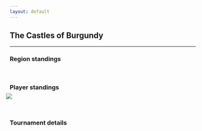 ```yaml
---
layout: default
---
```


## The Castles of Burgundy

---

### Region standings

<p>&nbsp;</p>

### Player standings
<div>
	<img src="/wpoc/assets/images/ranking/TheCastlesofBurgundyRanking.png" style="display: block; margin-left: -10px; margin-bottom: 10px; margin-top: -10px"/>
</div>
<p>&nbsp;</p>


### Tournament details



<p>&nbsp;</p>


>>

